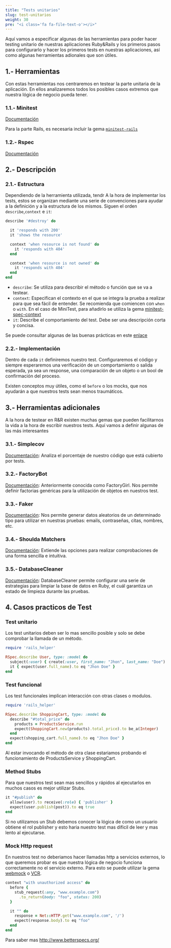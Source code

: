 ```yaml
---
title: "Tests unitarios"
slug: test-unitarios
weight: 30
pre: "<i class='fa fa-file-text-o'></i>"
---
```


Aquí vamos a especificar algunas de las herramientas para poder hacer testing unitario de nuestras aplicaciones Ruby&Rails y los primeros pasos para configurarlo y hacer  los primeros tests en nuestras aplicaciones, así como algunas herramientas adionales que son útiles.

## 1.- Herramientas

Con estas herramientas nos centraremos en testear la parte unitaria de la aplicación. En ellos analizaremos todos los posibles casos extremos que nuestra lógica de negocio pueda tener.

### 1.1.- Minitest

[Documentación](https://github.com/seattlerb/minitest)

Para la parte Rails, es necesaria incluir la gema [`minitest-rails`](https://github.com/blowmage/minitest-rails)

### 1.2.- Rspec

[Documentación](https://github.com/rspec/rspec-rails)

## 2.- Descripción

### 2.1.- Estructura

Dependiendo de la herramienta utilizada, tendr
A la hora de implementar los tests, estos se organizan mediante una serie de convenciones para ayudar a la definición y a la estructura de los mismos. Siguen el orden `describe`,`context` e `it`:

```ruby
describe '#destroy' do

  it 'responds with 200'
  it 'shows the resource'

  context 'when resource is not found' do
    it 'responds with 404'
  end

  context 'when resource is not owned' do
    it 'responds with 404'
  end
end
```

  - `describe`: Se utiliza para describir el método o función que se va a testear.
  - `context`: Especifican el contexto en el que se integra la prueba a realizar para que sea fácil de entender. Se recomienda que comiencen con `when` o `with`. En el caso de MiniTest, para añadirlo se utiliza la gema [minitest-spec-context](https://github.com/ywen/minitest-spec-context)
  - `it`: Describe el comportamiento del test. Debe ser una descripción corta y concisa.

Se puede consultar algunas de las buenas prácticas en este [enlace](http://www.betterspecs.org/)

### 2.2.- Implementación

Dentro de cada `it` definiremos nuestro test. Configuraremos el código y siempre esperaremos una verificación de un comportamiento o salida esperada, ya sea un response, una comparación de un objeto o un bool de confirmación del proceso.

Existen conceptos muy útiles, como el `before` o los mocks, que nos ayudarán a que nuestros tests sean menos traumáticos.

## 3.- Herramientas adicionales

A la hora de testear en R&R existen muchas gemas que pueden facilitarnos la vida a la hora de escribir nuestros tests. Aquí vamos a definir algunas de las más interesantes

### 3.1.- Simplecov

[Documentación](https://github.com/colszowka/simplecov): Analiza el porcentaje de nuestro código que está cubierto por tests.

### 3.2.- FactoryBot

[Documentación](https://github.com/thoughtbot/factory_bot): Anteriormente conocida como FactoryGirl. Nos permite definir factorias genéricas para la utilización de objetos en nuestros test.

### 3.3.- Faker

[Documentación](https://github.com/stympy/faker): Nos permite generar datos aleatorios de un determinado tipo para utilizar en nuestras pruebas: emails, contraseñas, citas, nombres, etc.

### 3.4.- Shoulda Matchers

[Documentación](https://github.com/thoughtbot/shoulda-matchers): Extiende las opciones para realizar comprobaciones de una forma sencilla e intuitiva.

### 3.5.- DatabaseCleaner

[Documentación](https://github.com/DatabaseCleaner/database_cleaner): DatabaseCleaner permite configurar una serie de estrategias para limpiar la base de datos en Ruby, el cuál garantiza un estado de limpieza durante las pruebas.

## 4. Casos practicos de Test

### Test unitario
Los test unitarios deben ser lo mas sencillo posible y solo se debe comprobar la llamada de un método.
```ruby
require 'rails_helper'

RSpec.describe User, type: :model do
  subject(:user) { create(:user, first_name: "Jhon", last_name: "Doe") }
  it { expect(user.full_name).to eq "Jhon Doe" }
end
```

### Test funcional
Los test funcionales implican interacción con otras clases o modulos.
```ruby
require 'rails_helper'

RSpec.describe ShoppingCart, type: :model do
  describe "#total_price" do
    products = ProductsService.run
    expect(ShoppingCart.new(products).total_price).to be_a(Integer)
  end
  expect(shopping_cart.full_name).to eq "Jhon Doe" }
end
```
Al estar invocando el método de otra clase estariamos probando el funcionamiento de ProductsService y ShoppingCart.

### Method Stubs
Para que nuestros test sean mas sencillos y rápidos al ejecutarlos en muchos casos es mejor utilizar Stubs.
```ruby
it "#publish" do
  allow(user).to receive(:role) { 'publisher' }
  expect(user.publish(post)).to eq true
end
```
Si no utilizamos un Stub debemos conocer la lógica de como un usuario obtiene el rol publisher y esto haria nuestro test mas dificil de leer y mas lento al ejecutarse.

### Mock Http request
En nuestros test no deberiamos hacer llamadas http a servicios externos, lo que queremos probar es que nuestra lógica de negocio funciona correctamente no el servicio externo.
Para esto se puede utilizar la gema [webmock](https://github.com/bblimke/webmock) o [VCR](https://github.com/vcr/vcr).
```ruby
context "with unauthorized access" do
  before {
    stub_request(:any, "www.example.com")
      .to_return(body: "foo", status: 200)
  }

  it "" do
    response = Net::HTTP.get("www.example.com", '/')
    expect(response.body).to eq "foo"
  end
end
```
Para saber mas http://www.betterspecs.org/